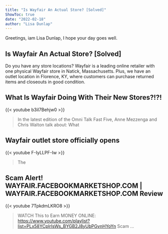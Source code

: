 ```yaml
---
title: "Is Wayfair An Actual Store? [Solved]"
ShowToc: true 
date: "2022-02-18"
author: "Lisa Dunlap" 
---
```


Greetings, iam Lisa Dunlap, I hope your day goes well.
## Is Wayfair An Actual Store? [Solved]
Do you have any store locations? Wayfair is a leading online retailer with one physical Wayfair store in Natick, Massachusetts. Plus, we have an outlet location in Florence, KY, where customers can purchase returned items and closeouts in good condition.

## What Is Wayfair Doing With Their New Stores?!?!
{{< youtube b3iI7Behjw0 >}}
>In the latest edition of the Omni Talk Fast Five, Anne Mezzenga and Chris Walton talk about: What 

## Wayfair outlet store officially opens
{{< youtube F-IyLLPF-Iw >}}
>The 

## Scam Alert! WAYFAIR.FACEBOOKMARKETSHOP.COM | WAYFAIR.FACEBOOKMARKETSHOP.COM Review
{{< youtube 7TpkdmLKRO8 >}}
>WATCH This to Earn MONEY ONLINE: https://www.youtube.com/playlist?list=PLx58YCpIrIsWs_BYGB2J8yUbPGvnHYoYn Scam ...

